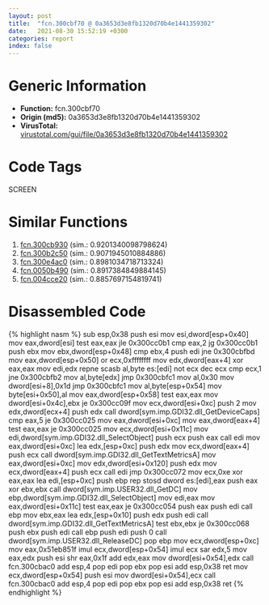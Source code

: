 ```yaml
---
layout: post
title:  "fcn.300cbf70 @ 0a3653d3e8fb1320d70b4e1441359302"
date:   2021-08-30 15:52:19 +0300
categories: report
index: false
---
```


# Generic Information
- **Function:** fcn.300cbf70
- **Origin (md5):** 0a3653d3e8fb1320d70b4e1441359302
- **VirusTotal:** [virustotal.com/gui/file/0a3653d3e8fb1320d70b4e1441359302][virustotal_ref]

# Code Tags
<span class="tag" id="SCREEN">SCREEN</span>


# Similar Functions

1. [fcn.300cb930][similar_1_ref] (sim.: 0.9201340098798624)
2. [fcn.300b2c50][similar_2_ref] (sim.: 0.9071945010884886)
3. [fcn.300e4ac0][similar_3_ref] (sim.: 0.8981034718713324)
4. [fcn.0050b490][similar_4_ref] (sim.: 0.8917384849884145)
5. [fcn.004cce20][similar_5_ref] (sim.: 0.8857697154819741)


# Disassembled Code

{% highlight nasm %}
sub esp,0x38
push esi
mov esi,dword[esp+0x40]
mov eax,dword[esi]
test eax,eax
jle 0x300cc0b1
cmp eax,2
jg 0x300cc0b1
push ebx
mov ebx,dword[esp+0x48]
cmp ebx,4
push edi
jne 0x300cbfbd
mov eax,dword[esp+0x50]
or ecx,0xffffffff
mov edx,dword[eax+4]
xor eax,eax
mov edi,edx
repne scasb al,byte es:[edi]
not ecx
dec ecx
cmp ecx,1
jne 0x300cbfb2
mov al,byte[edx]
jmp 0x300cbfc1
mov al,0x30
mov dword[esi+8],0x1d
jmp 0x300cbfc1
mov al,byte[esp+0x54]
mov byte[esi+0x50],al
mov eax,dword[esp+0x58]
test eax,eax
mov dword[esi+0x4c],ebx
je 0x300cc09f
mov ecx,dword[esi+0xc]
push 2
mov edx,dword[ecx+4]
push edx
call dword[sym.imp.GDI32.dll_GetDeviceCaps]
cmp eax,5
je 0x300cc025
mov eax,dword[esi+0xc]
mov eax,dword[eax+4]
test eax,eax
je 0x300cc025
mov ecx,dword[esi+0x11c]
mov edi,dword[sym.imp.GDI32.dll_SelectObject]
push ecx
push eax
call edi
mov eax,dword[esi+0xc]
lea edx,[esp+0xc]
push edx
mov ecx,dword[eax+4]
push ecx
call dword[sym.imp.GDI32.dll_GetTextMetricsA]
mov eax,dword[esi+0xc]
mov edx,dword[esi+0x120]
push edx
mov ecx,dword[eax+4]
push ecx
call edi
jmp 0x300cc072
mov ecx,0xe
xor eax,eax
lea edi,[esp+0xc]
push ebp
rep stosd dword es:[edi],eax
push eax
xor ebx,ebx
call dword[sym.imp.USER32.dll_GetDC]
mov ebp,dword[sym.imp.GDI32.dll_SelectObject]
mov edi,eax
mov eax,dword[esi+0x11c]
test eax,eax
je 0x300cc054
push eax
push edi
call ebp
mov ebx,eax
lea edx,[esp+0x10]
push edx
push edi
call dword[sym.imp.GDI32.dll_GetTextMetricsA]
test ebx,ebx
je 0x300cc068
push ebx
push edi
call ebp
push edi
push 0
call dword[sym.imp.USER32.dll_ReleaseDC]
pop ebp
mov ecx,dword[esp+0xc]
mov eax,0x51eb851f
imul ecx,dword[esp+0x54]
imul ecx
sar edx,5
mov eax,edx
push esi
shr eax,0x1f
add edx,eax
mov dword[esi+0x54],edx
call fcn.300cbac0
add esp,4
pop edi
pop ebx
pop esi
add esp,0x38
ret 
mov ecx,dword[esp+0x54]
push esi
mov dword[esi+0x54],ecx
call fcn.300cbac0
add esp,4
pop edi
pop ebx
pop esi
add esp,0x38
ret 
{% endhighlight %}


[similar_1_ref]: /report/fcn.300cb930@0a3653d3e8fb1320d70b4e1441359302
[similar_2_ref]: /report/fcn.300b2c50@0a3653d3e8fb1320d70b4e1441359302
[similar_3_ref]: /report/fcn.300e4ac0@0a3653d3e8fb1320d70b4e1441359302
[similar_4_ref]: /report/fcn.0050b490@17d73cbafe6dd96dd6f2291fab06fbb5
[similar_5_ref]: /report/fcn.004cce20@279a61b1e76da49531f1f16fd1102a2d
[virustotal_ref]: https://www.virustotal.com/gui/file/0a3653d3e8fb1320d70b4e1441359302